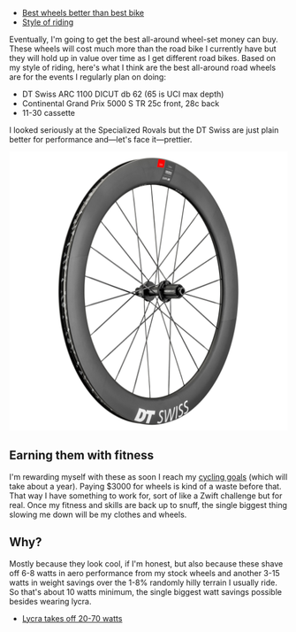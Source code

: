 - [Best wheels better than best bike](Best%20wheels%20better%20than%20best%20bike.md)
- [Style of riding](Style%20of%20riding.md)

Eventually, I'm going to get the best all-around wheel-set money can buy. These wheels will cost much more than the road bike I currently have but they will hold up in value over time as I get different road bikes. Based on my style of riding, here's what I think are the best all-around road wheels are for the events I regularly plan on doing:

- DT Swiss ARC 1100 DICUT db 62 (65 is UCI max depth)
- Continental Grand Prix 5000 S TR 25c front, 28c back
- 11-30 cassette

I looked seriously at the Specialized Rovals but the DT Swiss are just plain better for performance and—let's face it—prettier.

![](dtswiss-arc-1100.jpg)
## Earning them with fitness

I'm rewarding myself with these as soon I reach my [cycling goals](Cycling%20goals.md) (which will take about a year). Paying $3000 for wheels is kind of a waste before that. That way I have something to work for, sort of like a Zwift challenge but for real. Once my fitness and skills are back up to snuff, the single biggest thing slowing me down will be my clothes and wheels.
## Why?

Mostly because they look cool, if I'm honest, but also because these shave off 6-8 watts in aero performance from my stock wheels and another 3-15 watts in weight savings over the 1-8% randomly hilly terrain I usually ride. So that's about 10 watts minimum, the single biggest watt savings possible besides wearing lycra.

- [Lycra takes off 20-70 watts](Lycra%20takes%20off%2020-70%20watts.md)